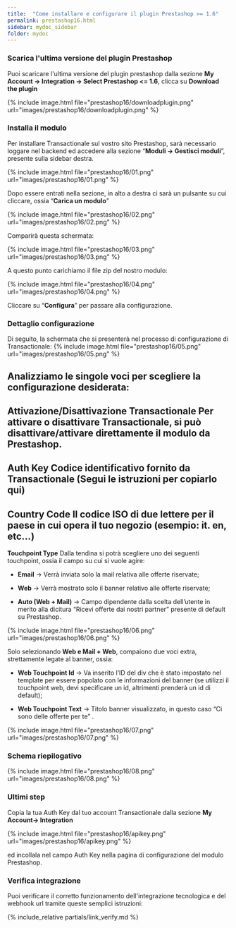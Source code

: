 ```yaml
---
title:  "Come installare e configurare il plugin Prestashop >= 1.6"
permalink: prestashop16.html
sidebar: mydoc_sidebar
folder: mydoc
---
```



### Scarica l'ultima versione del plugin Prestashop
Puoi scaricare l'ultima versione del plugin prestashop dalla sezione  **My Account -> Integration -> Select Prestashop <= 1.6**, clicca su **Download the plugin**

{% include image.html file="prestashop16/downloadplugin.png" url="images/prestashop16/downloadplugin.png" %}

### Installa il modulo

Per installare Transactionale sul vostro sito Prestashop, sarà necessario loggare nel backend ed accedere alla sezione “**Moduli → Gestisci moduli**”, presente sulla sidebar destra.

{% include image.html file="prestashop16/01.png" url="images/prestashop16/01.png" %}

Dopo essere entrati nella sezione, in alto a destra ci sarà un pulsante su cui cliccare, ossia “**Carica un modulo**” 

{% include image.html file="prestashop16/02.png" url="images/prestashop16/02.png" %}

Comparirà questa schermata: 

{% include image.html file="prestashop16/03.png" url="images/prestashop16/03.png" %}

A questo punto carichiamo il file zip del nostro modulo:

{% include image.html file="prestashop16/04.png" url="images/prestashop16/04.png" %}

Cliccare su “**Configura**” per passare alla configurazione.

### Dettaglio configurazione
Di seguito, la schermata che si presenterà nel processo di configurazione di Transactionale:
{% include image.html file="prestashop16/05.png" url="images/prestashop16/05.png" %}

Analizziamo le singole voci per scegliere la configurazione desiderata:
---
**Attivazione/Disattivazione Transactionale**
Per attivare o disattivare Transactionale, si può disattivare/attivare direttamente il modulo da
Prestashop.
---
**Auth Key**
Codice identificativo fornito da Transactionale (Segui le istruzioni per copiarlo qui)
---
**Country Code**
Il codice ISO di due lettere per il paese in cui opera il tuo negozio (esempio: it. en, etc…)
---
**Touchpoint Type**
Dalla tendina si potrà scegliere uno dei seguenti touchpoint, ossia il campo su cui si vuole
agire:
- **Email** → Verrà inviata solo la mail relativa alle offerte riservate;

- **Web** → Verrà mostrato solo il banner relativo alle offerte riservate;

- **Auto (Web + Mail)** → Campo dipendente dalla scelta dell’utente in merito alla dicitura “Ricevi offerte dai nostri partner” presente di default su Prestashop.

{% include image.html file="prestashop16/06.png" url="images/prestashop16/06.png" %}

Solo selezionando **Web e Mail + Web**, compaiono due voci extra, strettamente legate al banner, ossia: 
- **Web Touchpoint Id** → Va inserito l’ID del div che è stato impostato nel template per essere popolato con le informazioni del banner (se utilizzi il touchpoint web, devi specificare un id, altrimenti prenderà un id di default);

- **Web Touchpoint Text** → Titolo banner visualizzato, in questo caso “Ci sono delle offerte per te” .

{% include image.html file="prestashop16/07.png" url="images/prestashop16/07.png" %}

### Schema riepilogativo

{% include image.html file="prestashop16/08.png" url="images/prestashop16/08.png" %}

### Ultimi step

Copia la tua Auth Key dal tuo account Transactionale dalla sezione **My Account-> Integration** 

{% include image.html file="prestashop16/apikey.png" url="images/prestashop16/apikey.png" %}

ed incollala nel campo Auth Key nella pagina di configurazione del modulo Prestashop.

### Verifica integrazione

Puoi verificare il corretto funzionamento dell'integrazione tecnologica e del webhook url tramite queste semplici istruzioni:

{% include_relative partials/link_verify.md %}